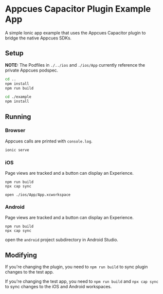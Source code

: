 # Appcues Capacitor Plugin Example App

A simple Ionic app example that uses the Appcues Capacitor plugin to bridge the native Appcues SDKs.

## Setup

**NOTE:** The Podfiles in `./../ios` and `./ios/App` currently reference the private Appcues podspec.

```sh
cd ..
npm install
npm run build

cd ./example
npm install
```

## Running

### Browser

Appcues calls are printed with `console.log`.

```sh
ionic serve
```

### iOS

Page views are tracked and a button can display an Experience.

```
npm run build
npx cap sync

open ./ios/App/App.xcworkspace 
```

### Android

Page views are tracked and a button can display an Experience.

```
npm run build
npx cap sync
```

open the `android` project subdirectory in Android Studio.

## Modifying

If you're changing the plugin, you need to `npm run build` to sync plugin changes to the test app.

If you're changing the test app, you need to `npm run build` and `npx cap sync` to sync changes to the iOS and Android workspaces.